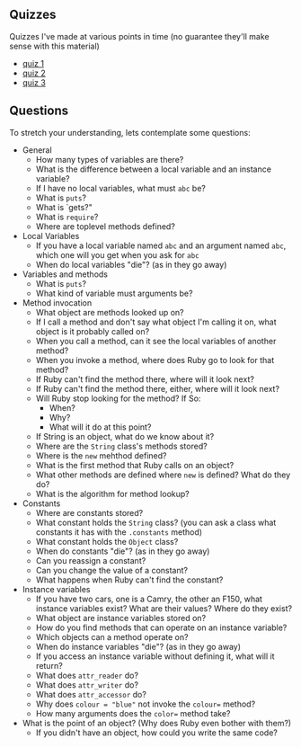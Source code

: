 Quizzes
-------

Quizzes I've made at various points in time (no guarantee they'll make sense with this material)

* [quiz 1](https://quizzes-ruby-object-model.herokuapp.com/1)
* [quiz 2](https://quizzes-ruby-object-model.herokuapp.com/2)
* [quiz 3](https://quizzes-ruby-object-model.herokuapp.com/3)


Questions
---------

To stretch your understanding, lets contemplate some questions:

* General
  * How many types of variables are there?
  * What is the difference between a local variable and an instance variable?
  * If I have no local variables, what must `abc` be?
  * What is `puts`?
  * What is `gets?"
  * What is `require`?
  * Where are toplevel methods defined?
* Local Variables
  * If you have a local variable named `abc` and an argument named `abc`, which one will you get when you ask for `abc`
  * When do local variables "die"? (as in they go away)
* Variables and methods
  * What is `puts`?
  * What kind of variable must arguments be?
* Method invocation
  * What object are methods looked up on?
  * If I call a method and don't say what object I'm calling it on, what object is it probably called on?
  * When you call a method, can it see the local variables of another method?
  * When you invoke a method, where does Ruby go to look for that method?
  * If Ruby can't find the method there, where will it look next?
  * If Ruby can't find the method there, either, where will it look next?
  * Will Ruby stop looking for the method? If So:
    * When?
    * Why?
    * What will it do at this point?
  * If String is an object, what do we know about it?
  * Where are the `String` class's methods stored?
  * Where is the `new` mehthod defined?
  * What is the first method that Ruby calls on an object?
  * What other methods are defined where `new` is defined? What do they do?
  * What is the algorithm for method lookup?
* Constants
  * Where are constants stored?
  * What constant holds the `String` class? (you can ask a class what constants it has with the `.constants` method)
  * What constant holds the `Object` class?
  * When do constants "die"? (as in they go away)
  * Can you reassign a constant?
  * Can you change the value of a constant?
  * What happens when Ruby can't find the constant?
* Instance variables
  * If you have two cars, one is a Camry, the other an F150, what instance variables exist? What are their values? Where do they exist?
  * What object are instance variables stored on?
  * How do you find methods that can operate on an instance variable?
  * Which objects can a method operate on?
  * When do instance variables "die"? (as in they go away)
  * If you access an instance variable without defining it, what will it return?
  * What does `attr_reader` do?
  * What does `attr_writer` do?
  * What does `attr_accessor` do?
  * Why does `colour = "blue"` not invoke the `colour=` method?
  * How many arguments does the `color=` method take?
* What is the point of an object? (Why does Ruby even bother with them?)
  * If you didn't have an object, how could you write the same code?
